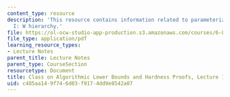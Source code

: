 ```yaml
---
content_type: resource
description: 'This resource contains information related to parameterized complexity
  I: W hierarchy.'
file: https://ol-ocw-studio-app-production.s3.amazonaws.com/courses/6-890-algorithmic-lower-bounds-fun-with-hardness-proofs-fall-2014/c485aa149f746d03f9174dd9e8542a07_MIT6_890F14_L13.pdf
file_type: application/pdf
learning_resource_types:
- Lecture Notes
parent_title: Lecture Notes
parent_type: CourseSection
resourcetype: Document
title: Class on Algorithmic Lower Bounds and Hardness Proofs, Lecture 13 Notes
uid: c485aa14-9f74-6d03-f917-4dd9e8542a07
---
```

